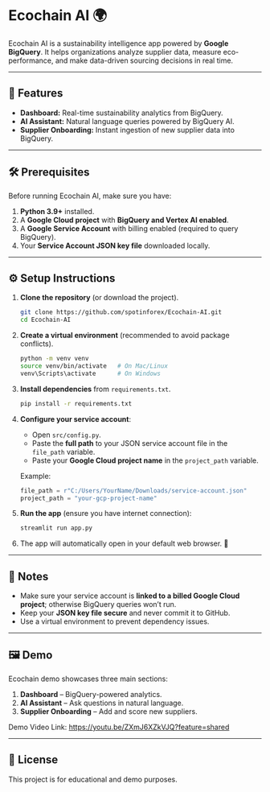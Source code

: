 

# Ecochain AI 🌍

Ecochain AI is a sustainability intelligence app powered by **Google BigQuery**. It helps organizations analyze supplier data, measure eco-performance, and make data-driven sourcing decisions in real time.

---

## 🚀 Features

* **Dashboard:** Real-time sustainability analytics from BigQuery.
* **AI Assistant:** Natural language queries powered by BigQuery AI.
* **Supplier Onboarding:** Instant ingestion of new supplier data into BigQuery.

---

## 🛠️ Prerequisites

Before running Ecochain AI, make sure you have:

1. **Python 3.9+** installed.
2. A **Google Cloud project** with **BigQuery and Vertex AI enabled**.
3. A **Google Service Account** with billing enabled (required to query BigQuery).
4. Your **Service Account JSON key file** downloaded locally.

---

## ⚙️ Setup Instructions

1. **Clone the repository** (or download the project).

   ```bash
   git clone https://github.com/spotinforex/Ecochain-AI.git
   cd Ecochain-AI
   ```

2. **Create a virtual environment** (recommended to avoid package conflicts).

   ```bash
   python -m venv venv
   source venv/bin/activate   # On Mac/Linux
   venv\Scripts\activate      # On Windows
   ```

3. **Install dependencies** from `requirements.txt`.

   ```bash
   pip install -r requirements.txt
   ```

4. **Configure your service account**:

   * Open `src/config.py`.
   * Paste the **full path** to your JSON service account file in the `file_path` variable.
   * Paste your **Google Cloud project name** in the `project_path` variable.

   Example:

   ```python
   file_path = r"C:/Users/YourName/Downloads/service-account.json"
   project_path = "your-gcp-project-name"
   ```

5. **Run the app** (ensure you have internet connection):

   ```bash
   streamlit run app.py
   ```

6. The app will automatically open in your default web browser. 🎉

---

## 📌 Notes

* Make sure your service account is **linked to a billed Google Cloud project**; otherwise BigQuery queries won’t run.
* Keep your **JSON key file secure** and never commit it to GitHub.
* Use a virtual environment to prevent dependency issues.

---

## 🖼️ Demo

Ecochain demo showcases three main sections:

1. **Dashboard** – BigQuery-powered analytics.
2. **AI Assistant** – Ask questions in natural language.
3. **Supplier Onboarding** – Add and score new suppliers.

Demo Video Link: https://youtu.be/ZXmJ6XZkVJQ?feature=shared

---

## 📄 License

This project is for educational and demo purposes.

